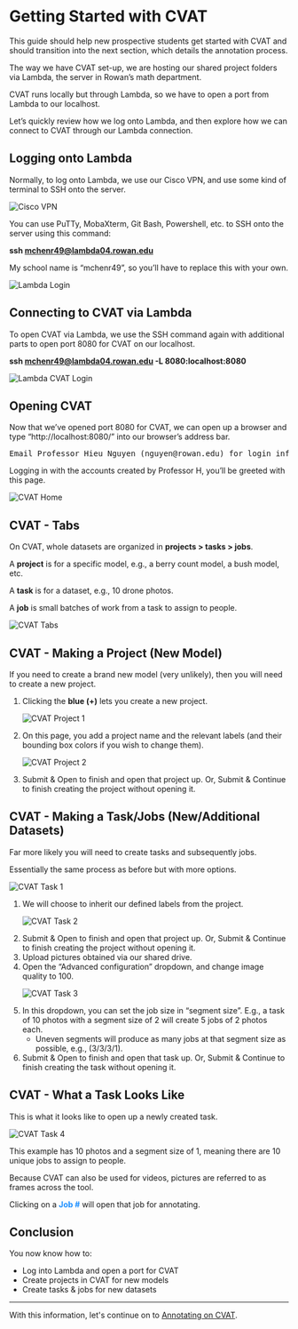 # Getting Started with CVAT

This guide should help new prospective students get started with CVAT and should transition into the next section, which details the annotation process.

The way we have CVAT set-up, we are hosting our shared project folders via Lambda, the server in Rowan’s math department.

CVAT runs locally but through Lambda, so we have to open a port from Lambda to our localhost.

Let’s quickly review how we log onto Lambda, and then explore how we can connect to CVAT through our Lambda connection.


## Logging onto Lambda

Normally, to log onto Lambda, we use our Cisco VPN, and use some kind of terminal to SSH onto the server.

![Cisco VPN](../../images/cvat/getting-started/cisco.png)

You can use PuTTy, MobaXterm, Git Bash, Powershell, etc. to SSH onto the server using this command: 

<b>ssh mchenr49@lambda04.rowan.edu</b>

My school name is “mchenr49”, so you’ll have to replace this with your own.

![Lambda Login](../../images/cvat/getting-started/lambda.png)

## Connecting to CVAT via Lambda

To open CVAT via Lambda, we use the SSH command again with additional parts to open port 8080 for CVAT on our localhost.


<b>ssh mchenr49@lambda04.rowan.edu -L 8080:localhost:8080</b>

![Lambda CVAT Login](../../images/cvat/getting-started/lambda2.png)


## Opening CVAT

Now that we’ve opened port 8080 for CVAT, we can open up a browser and type “http://localhost:8080/” into our browser’s address bar.

<pre>
Email Professor Hieu Nguyen (nguyen@rowan.edu) for login information if you do not already have it.
</pre>

Logging in with the accounts created by Professor H, you’ll be greeted with this page.

![CVAT Home](../../images/cvat/getting-started/cvat-home.png)


## CVAT - Tabs

On CVAT, whole datasets are organized in <b>projects > tasks > jobs</b>.

A <b>project</b> is for a specific model, e.g., a berry count model, a bush model, etc.

A <b>task</b> is for a dataset, e.g., 10 drone photos.

A <b>job</b> is small batches of work from a task to assign to people.

![CVAT Tabs](../../images/cvat/getting-started/cvat-tabs.png)


## CVAT - Making a Project (New Model)


If you need to create a brand new model (very unlikely), then you will need to create a new project.

<ol>
<li>Clicking the <b>blue (+)</b> lets you create a new project.

![CVAT Project 1](../../images/cvat/getting-started/cvat-project1.png)

<li>On this page, you add a project name and the relevant labels (and their bounding box colors if you wish to change them).

![CVAT Project 2](../../images/cvat/getting-started/cvat-project2.png)

<li>Submit & Open to finish and open that project up. Or, Submit & Continue to finish creating the project without opening it.
</ol>


## CVAT - Making a Task/Jobs (New/Additional Datasets)


Far more likely you will need to create tasks and subsequently jobs.

Essentially the same process as before but with more options.

![CVAT Task 1](../../images/cvat/getting-started/cvat-task1.png)


<ol>
<li>We will choose to inherit our defined labels from the project.

![CVAT Task 2](../../images/cvat/getting-started/cvat-task2.png)

<li>Submit & Open to finish and open that project up. Or, Submit & Continue to finish creating the project without opening it.
<li>Upload pictures obtained via our shared drive.
<li>Open the “Advanced configuration” dropdown, and change image quality to 100.

![CVAT Task 3](../../images/cvat/getting-started/cvat-task3.png)

<li>In this dropdown, you can set the job size in “segment size”. E.g., a task of 10 photos with a segment size of 2 will create 5 jobs of 2 photos each. 
<ul><li>Uneven segments will produce as many jobs at that segment size as possible, e.g., (3/3/3/1).</ul>
<li>Submit & Open to finish and open that task up. Or, Submit & Continue to finish creating the task without opening it.
</ol>


## CVAT - What a Task Looks Like

This is what it looks like to open up a newly created task. 

![CVAT Task 4](../../images/cvat/getting-started/cvat-task4.png)

This example has 10 photos and a segment size of 1, meaning there are 10 unique jobs to assign to people.

Because CVAT can also be used for videos, pictures are referred to as frames across the tool.

Clicking on a <font color='1e90ff '><b>Job #</b></font> will open that job for annotating.


## Conclusion


You now know how to:
<ul>
<li>Log into Lambda and open a port for CVAT
<li>Create projects in CVAT for new models
<li>Create tasks & jobs for new datasets
</ul>

---

With this information, let's continue on to [Annotating on CVAT](/../cvat/annotating.md).